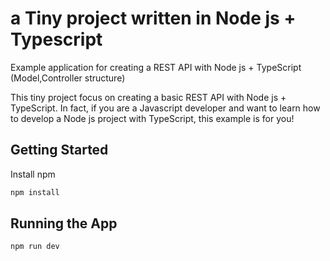 # a Tiny project written in Node js + Typescript
Example application for creating a REST API with Node js + TypeScript (Model,Controller structure)

This tiny project focus on creating a basic REST API with Node js + TypeScript.
In fact, if you are a Javascript developer and want to learn how to develop a Node js project with TypeScript, this example is for you!

## Getting Started

Install npm

```bash
npm install
```

## Running the App

```bash
npm run dev
```
